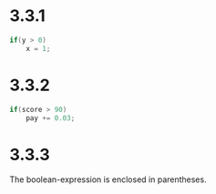 # 3.3.1

```java
if(y > 0)
	x = 1;
```

# 3.3.2

```java
if(score > 90)
	pay += 0.03;
```

# 3.3.3

The boolean-expression is enclosed in parentheses.